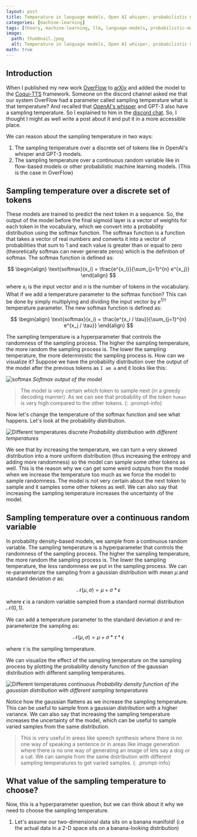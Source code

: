 ```yaml
---
layout: post
title: Temperature in language models, Open AI whisper, probabilistic machine learning
categories: [machine-learning]
tags: [theory, machine-learning, llm, language-models, probabilistic-machine-learning]
image:
  path: thumbnail.jpeg
  alt: Temperature in language models, Open AI whisper, probabilistic machine learning
math: true
---
```


## Introduction

When I published my new work [OverFlow](https://shivammehta25.github.io/OverFlow) to [arXiv](https://arxiv.org/pdf/2211.06892.pdf) and added the model to the [Coqui-TTS](https://github.com/coqui-ai/TTS/blob/dev/TTS/tts/models/overflow.py) framework. Someone on the discord channel asked me that our system OverFlow had a parameter called sampling temperature what is that temperature? And recalled that [OpenAI's whisper](https://github.com/openai/whisper) and GPT-3 also have a sampling temperature. So I explained to him in the [discord chat](https://discord.com/channels/1037326658807533628/1053073178848657469). So, I thought I might as well write a post about it and put it in a more accessible place.

We can reason about the sampling temperature in two ways:

1. The sampling temperature over a discrete set of tokens like in OpenAI's whisper and GPT-3 models.
2. The sampling temperature over a continuous random variable like in flow-based models or other probabilistic machine learning models. (This is the case in OverFlow)

## Sampling temperature over a discrete set of tokens

These models are trained to predict the next token in a sequence. So, the output of the model before the final sigmoid layer is a vector of weights for each token in the vocabulary, which we convert into a probability distribution using the softmax function. The softmax function is a function that takes a vector of real numbers and converts it into a vector of probabilities that sum to 1 and each value is greater than or equal to zero (theoretically softmax can never generate zeros) which is the definition of softmax. The softmax function is defined as:

$$
\begin{align}
\text{softmax}(x_i) = \frac{e^{x_i}}{\sum_{j=1}^{n} e^{x_j}}
\end{align}
$$

where $x_i$ is the input vector and $n$ is the number of tokens in the vocabulary.
What if we add a temperature parameter to the softmax function? This can be done by simply multiplying and dividing the input vector by $e^{1/\tau}$ temperature parameter. The new softmax function is defined as:

$$
\begin{align}
\text{softmax}(x_i) = \frac{e^{x_i / \tau}}{\sum_{j=1}^{n} e^{x_j / \tau}}
\end{align}
$$

The sampling temperature is a hyperparameter that controls the randomness of the sampling process. The higher the sampling temperature, the more random the sampling process is. The lower the sampling temperature, the more deterministic the sampling process is. How can we visualize it?
Suppose we have the probability distribution over the output of the model after the previous tokens as `I am a` and it looks like this:

![softmax](softmax_output.jpeg)
_Softmax output of the model_

> The model is very certain which token to sample next (in a greedy decoding manner). As we can see that probability of the token `human` is very high compared to the other tokens.
{: .prompt-info}

Now let's change the temperature of the softmax function and see what happens. Let's look at the probability distribution.

![Different temperatures discrete](different_temperatures.jpeg)
_Probability distribution with different temperatures_

We see that by increasing the temperature, we can turn a very skewed distribution into a more uniform distribution (thus increasing the entropy and adding more randomness) so the model can sample some other tokens as well. This is the reason why we can get some weird outputs from the model when we increase the temperature too much as we force the model to sample randomness. The model is not very certain about the next token to sample and it samples some other tokens as well. We can also say that increasing the sampling temperature increases the uncertainty of the model.

## Sampling temperature over a continuous random variable

In probability density-based models, we sample from a continuous random variable. The sampling temperature is a hyperparameter that controls the randomness of the sampling process. The higher the sampling temperature, the more random the sampling process is. The lower the sampling temperature, the less randomness we put in the sampling process.
We can re-parameterize the sampling from a gaussian distribution with mean $\mu$ and standard deviation $\sigma$ as:

$$ \mathcal{N}\left( \mu, \sigma \right) = \mu + \sigma * \epsilon $$


where $\epsilon$ is a random variable sampled from a standard normal distribution $\mathcal{N}\left( 0, 1 \right)$.

We can add a temperature parameter to the standard deviation $\sigma$ and re-parameterize the sampling as:

$$ \mathcal{N}\left( \mu, \sigma \right) = \mu + \sigma * \tau * \epsilon $$

where $\tau$ is the sampling temperature.

We can visualize the effect of the sampling temperature on the sampling process by plotting the probability density function of the gaussian distribution with different sampling temperatures.


![Different temperatures continuous](different_temperatures_continuous.jpeg)
_Probability density function of the gaussian distribution with different sampling temperatures_

Notice how the gaussian flattens as we increase the sampling temperature. This can be useful to sample from a gaussian distribution with a higher variance. We can also say that increasing the sampling temperature increases the uncertainty of the model, which can be useful to sample varied samples from the same distribution.

> This is very useful in areas like speech synthesis where there is no one way of speaking a sentence or in areas like image generation where there is no one way of generating an image of lets say a dog or a cat. We can sample from the same distribution with different sampling temperatures to get varied samples.
{: .prompt-info}

## What value of the sampling temperature to choose?

Now, this is a hyperparameter question, but we can think about it why we need to choose the sampling temperature.

1. Let's assume our two-dimensional data sits on a banana manifold! (i.e the actual data in a 2-D space sits on a banana-looking distribution)
